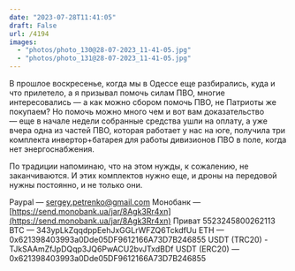 ```yaml
---
date: "2023-07-28T11:41:05"
draft: False
url: /4194
images:
  - "photos/photo_130@28-07-2023_11-41-05.jpg"
  - "photos/photo_131@28-07-2023_11-41-05.jpg"
---
```


В прошлое воскресенье, когда мы в Одессе еще разбирались, куда и что прилетело, а я призывал помочь силам ПВО, многие интересовались — а как можно сбором помочь ПВО, не Патриоты же покупаем? Но помочь можно много чем и вот вам доказательство — еще в начале недели собранные средства ушли на оплату, а уже вчера одна из частей ПВО, которая работает у нас на юге, получила три комплекта инвертор+батарея для работы дивизионов ПВО в поле, когда нет энергоснабжения. 

По традиции напоминаю, что на этом нужды, к сожалению, не заканчиваются. И этих комплектов нужно еще, и дроны на передовой нужны постоянно, и не только они.

Paypal — sergey.petrenko@gmail.com
Монобанк — [https://send.monobank.ua/jar/8Agk3Rr4xn](https://send.monobank.ua/jar/8Agk3Rr4xn)
Приват 5523245800262113
BTC — 343ypLkZqqdppEehJxGGLrWFZQ6TckdfUu
ETH — 0x621398403993a0Dde05DF9612166A73D7B246855
USDT (TRC20) - TJkSAAmZfJpDQqp3JQ6PwACU2bvJTxdBDf
USDT (ERC20) — 0x621398403993a0Dde05DF9612166A73D7B246855
